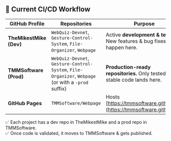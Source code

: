 ## 🔷 Current CI/CD Workflow

| **GitHub Profile**   | **Repositories** | **Purpose** |
|----------------------|-----------------|-------------|
| **TheMikestMike (Dev)** | `WebQuiz-Devnet`, `Gesture-Control-System`, `File-Organizer`, `Webpage` | Active **development & testing**. New features & bug fixes happen here. |
| **TMMSoftware (Prod)** | `WebQuiz-Devnet`, `Gesture-Control-System`, `File-Organizer`, `Webpage` (or with a `-prod` suffix) | **Production-ready repositories.** Only tested, stable code lands here. |
| **GitHub Pages** | `TMMSoftware/Webpage` | Hosts [https://tmmsoftware.github.io/](https://tmmsoftware.github.io/) |


✅ Each project has a dev repo in TheMikestMike and a prod repo in TMMSoftware.<br>
✅ Once code is validated, it moves to TMMSoftware & gets published.
